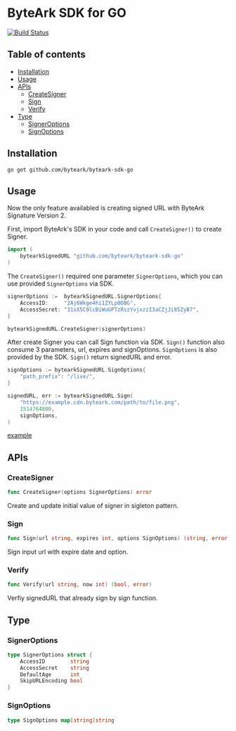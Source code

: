 # ByteArk SDK for GO
[![Build Status](https://travis-ci.org/byteark/byteark-sdk-go.svg?branch=master)](https://travis-ci.org/byteark/byteark-sdk-go)
## Table of contents
* [Installation](#Installation)
* [Usage](#Usage)
* [APIs](#APIs)
    * [CreateSigner](#CreateSigner)
    * [Sign](#Sign)
    * [Verify](#Verify)
* [Type](#Type)
    * [SignerOptions](#SignerOptions)
    * [SignOptions](#SignOptions)

## Installation
    go get github.com/byteark/byteark-sdk-go

## Usage

Now the only feature availabled is creating signed URL with ByteArk Signature Version 2.

First, import ByteArk's SDK in your code and call ```CreateSigner()``` to create Signer.

``` GO
import (
    bytearkSignedURL "github.com/byteark/byteark-sdk-go"
)
```
The ```CreateSigner()``` required one parameter ```SignerOptions```, which you can use provided ```SignerOptions``` via SDK.

```GO
signerOptions :=  bytearkSignedURL.SignerOptions{
    AccessID:     "2Aj6Wkge4hi1ZYLp0DBG",
    AccessSecret: "31sX5C0lcBiWuGPTzRszYvjxzzI3aCZjJi85ZyB7",
}

bytearkSignedURL.CreateSigner(signerOptions)
```

After create Signer you can call Sign function via SDK. ```Sign()``` function also consume 3 parameters, url, expires and signOptions. ```SignOptions``` is also provided by the SDK. ```Sign()``` return signedURL and error.
```GO
signOptions := bytearkSignedURL.SignOptions{
    "path_prefix": "/live/",
}

signedURL, err := bytearkSignedURL.Sign(
    "https://example.cdn.byteark.com/path/to/file.png",
    1514764800,
    signOptions,
)
```

[example](https://github.com/byteark/byteark-sdk-go/blob/master/examples/main.go)

## APIs
### CreateSigner
```GO
func CreateSigner(options SignerOptions) error
```
Create and update initial value of signer in sigleton pattern.
### Sign
```GO
func Sign(url string, expires int, options SignOptions) (string, error)
```
Sign input url with expire date and option.
### Verify
```GO
func Verify(url string, now int) (bool, error)
```
Verfiy signedURL that already sign by sign function.

## Type
### SignerOptions
```GO
type SignerOptions struct {
    AccessID        string
    AccessSecret    string
    DefaultAge      int
    SkipURLEncoding bool
}
```
### SignOptions
```GO
type SignOptions map[string]string
```
